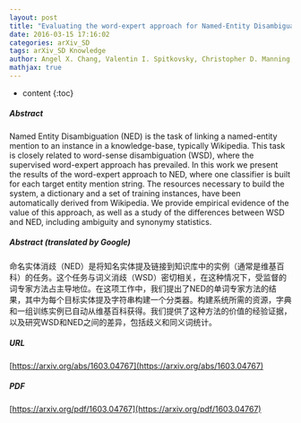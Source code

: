 ```yaml
---
layout: post
title: "Evaluating the word-expert approach for Named-Entity Disambiguation"
date: 2016-03-15 17:16:02
categories: arXiv_SD
tags: arXiv_SD Knowledge
author: Angel X. Chang, Valentin I. Spitkovsky, Christopher D. Manning, Eneko Agirre
mathjax: true
---
```


* content
{:toc}

##### Abstract
Named Entity Disambiguation (NED) is the task of linking a named-entity mention to an instance in a knowledge-base, typically Wikipedia. This task is closely related to word-sense disambiguation (WSD), where the supervised word-expert approach has prevailed. In this work we present the results of the word-expert approach to NED, where one classifier is built for each target entity mention string. The resources necessary to build the system, a dictionary and a set of training instances, have been automatically derived from Wikipedia. We provide empirical evidence of the value of this approach, as well as a study of the differences between WSD and NED, including ambiguity and synonymy statistics.

##### Abstract (translated by Google)
命名实体消歧（NED）是将知名实体提及链接到知识库中的实例（通常是维基百科）的任务。这个任务与词义消歧（WSD）密切相关，在这种情况下，受监督的词专家方法占主导地位。在这项工作中，我们提出了NED的单词专家方法的结果，其中为每个目标实体提及字符串构建一个分类器。构建系统所需的资源，字典和一组训练实例已自动从维基百科获得。我们提供了这种方法的价值的经验证据，以及研究WSD和NED之间的差异，包括歧义和同义词统计。

##### URL
[https://arxiv.org/abs/1603.04767](https://arxiv.org/abs/1603.04767)

##### PDF
[https://arxiv.org/pdf/1603.04767](https://arxiv.org/pdf/1603.04767)

